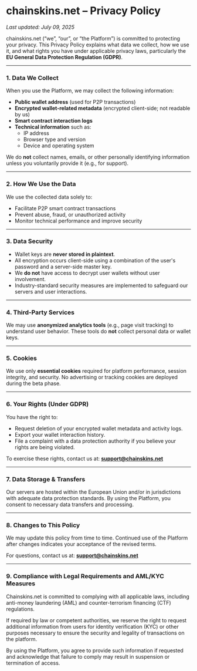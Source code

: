 # chainskins.net – Privacy Policy

_Last updated: July 09, 2025_

chainskins.net (“we”, “our”, or “the Platform”) is committed to protecting your privacy. This Privacy Policy explains what data we collect, how we use it, and what rights you have under applicable privacy laws, particularly the **EU General Data Protection Regulation (GDPR)**.

---

### 1. Data We Collect

When you use the Platform, we may collect the following information:

- **Public wallet address** (used for P2P transactions)
- **Encrypted wallet-related metadata** (encrypted client-side; not readable by us)
- **Smart contract interaction logs**
- **Technical information** such as:
  - IP address
  - Browser type and version
  - Device and operating system

We do **not** collect names, emails, or other personally identifying information unless you voluntarily provide it (e.g., for support).

---

### 2. How We Use the Data

We use the collected data solely to:

- Facilitate P2P smart contract transactions
- Prevent abuse, fraud, or unauthorized activity
- Monitor technical performance and improve security

---

### 3. Data Security

- Wallet keys are **never stored in plaintext**.
- All encryption occurs client-side using a combination of the user's password and a server-side master key.
- We **do not** have access to decrypt user wallets without user involvement.
- Industry-standard security measures are implemented to safeguard our servers and user interactions.

---

### 4. Third-Party Services

We may use **anonymized analytics tools** (e.g., page visit tracking) to understand user behavior. These tools do **not** collect personal data or wallet keys.

---

### 5. Cookies

We use only **essential cookies** required for platform performance, session integrity, and security. No advertising or tracking cookies are deployed during the beta phase.

---

### 6. Your Rights (Under GDPR)

You have the right to:

- Request deletion of your encrypted wallet metadata and activity logs.
- Export your wallet interaction history.
- File a complaint with a data protection authority if you believe your rights are being violated.

To exercise these rights, contact us at: **support@chainskins.net**

---

### 7. Data Storage & Transfers

Our servers are hosted within the European Union and/or in jurisdictions with adequate data protection standards. By using the Platform, you consent to necessary data transfers and processing.

---

### 8. Changes to This Policy

We may update this policy from time to time. Continued use of the Platform after changes indicates your acceptance of the revised terms.

For questions, contact us at: **support@chainskins.net**

---

### 9. Compliance with Legal Requirements and AML/KYC Measures

Chainskins.net is committed to complying with all applicable laws, including anti-money laundering (AML) and counter-terrorism financing (CTF) regulations.

If required by law or competent authorities, we reserve the right to request additional information from users for identity verification (KYC) or other purposes necessary to ensure the security and legality of transactions on the platform.

By using the Platform, you agree to provide such information if requested and acknowledge that failure to comply may result in suspension or termination of access.

